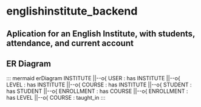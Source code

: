 # englishinstitute_backend

## Aplication for an English Institute, with students, attendance, and current account

## ER Diagram

::: mermaid
erDiagram
INSTITUTE ||--o{ USER : has
INSTITUTE ||--o{ LEVEL : has
INSTITUTE ||--o{ COURSE : has
INSTITUTE ||--o{ STUDENT : has
STUDENT ||--o{ ENROLLMENT : has
COURSE ||--o{ ENROLLMENT : has
LEVEL ||--o{ COURSE : taught_in
:::

[1]: https://mermaid.js.org/syntax/entityRelationshipDiagram.html "Mermaid ERD"
